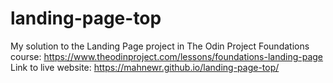 # landing-page-top
My solution to the Landing Page project in The Odin Project Foundations course: https://www.theodinproject.com/lessons/foundations-landing-page
Link to live website: https://mahnewr.github.io/landing-page-top/

